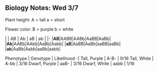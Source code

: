 Biology Notes: Wed 3/7
----------------------

Plant height:
A = tall
a = short

Flower color:
B = purple
b = white

|      | AB | Ab | aB | ab |
|-
|__AB__|AABB|AABb|AaBB|AaBb|
|__Ab__|AABb|AAbb|AaBb|Aabb|
|__aB__|AaBB|AaBb|aaBB|aaBb|
|__ab__|AaBb|Aabb|aaBb|aabb|

Phenotype | Genotype | Likelihood
-|
Tall,  Purple | A-B- | 9/16
Tall,  White  | A-bb | 3/16
Dwarf, Purple | aaB- | 3/16
Dwarf, White  | aabb | 1/16
